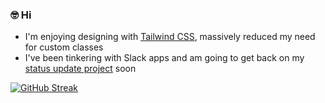 ### 🤓 Hi

- I'm enjoying designing with [Tailwind CSS](https://tailwindcss.com/), massively reduced my need for custom classes
- I've been tinkering with Slack apps and am going to get back on my [status update project](https://github.com/JoshuaRobertson/fama) soon 

[![GitHub Streak](https://github-readme-streak-stats.herokuapp.com?user=JoshuaRobertson&theme=github-dark&hide_border=true&date_format=j%20M%5B%20Y%5D)](https://git.io/streak-stats)
